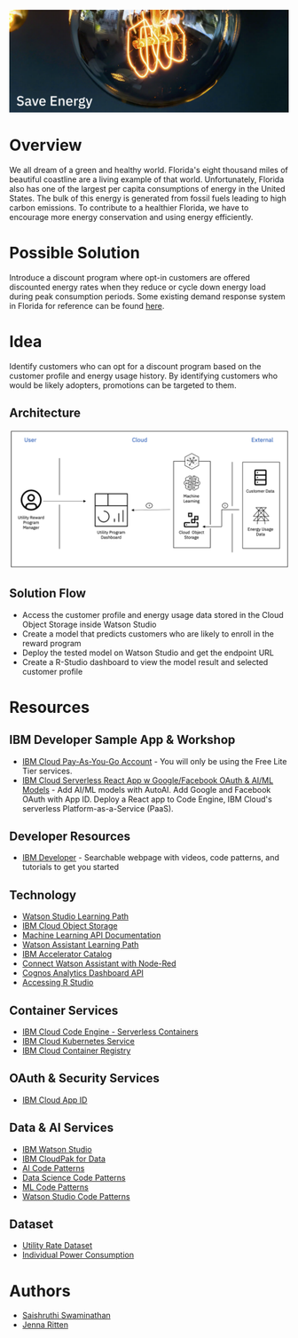 ![](images/Save_energy_longer.png)

# Overview

We all dream of a green and healthy world. Florida's eight thousand miles of beautiful coastline are a living example of that world. Unfortunately, Florida also has one of the largest per capita consumptions of energy in the United States. The bulk of this energy is generated from fossil fuels leading to high carbon emissions. To contribute to a healthier Florida, we have to encourage more energy conservation and using energy efficiently. 

# Possible Solution

Introduce a discount program where opt-in customers are offered discounted energy rates when they reduce or cycle down energy load during peak consumption periods.
Some existing demand response system in Florida for reference can be found [here](https://www.arup.com/projects/tallahassee-automated-demand-response-program).

# Idea

Identify customers who can opt for a discount program based on the customer profile and energy usage history. By identifying customers who would be likely adopters, promotions can be targeted to them. 

## Architecture

![](images/Utility_Flow.png)

## Solution Flow

- Access the customer profile and energy usage data stored in the Cloud Object Storage inside Watson Studio
- Create a model that predicts customers who are likely to enroll in the reward program
- Deploy the tested model on Watson Studio and get the endpoint URL
- Create a R-Studio dashboard to view the model result and selected customer profile

# Resources

## IBM Developer Sample App & Workshop
- [IBM Cloud Pay-As-You-Go Account](https://ibm.biz/ufhacks2021) - You will only be using the Free Lite Tier services.
- [IBM Cloud Serverless React App w Google/Facebook OAuth & AI/ML Models](/Starter_Kit_1) - Add AI/ML models with AutoAI. Add Google and Facebook OAuth with App ID. Deploy a React app to Code Engine, IBM Cloud's serverless Platform-as-a-Service (PaaS).

## Developer Resources
- [IBM Developer](https://developer.ibm.com/) - Searchable webpage with videos, code patterns, and tutorials to get you started

## Technology

- [Watson Studio Learning Path](https://developer.ibm.com/components/watson-studio/)
- [IBM Cloud Object Storage](https://cloud.ibm.com/docs/cloud-object-storage?topic=cloud-object-storage-getting-started-cloud-object-storage)
- [Machine Learning API Documentation](https://cloud.ibm.com/apidocs/machine-learning)
- [Watson Assistant Learning Path](https://developer.ibm.com/components/watson-assistant/learningpaths/get-started-watson-assistant/)
- [IBM Accelerator Catalog](https://community.ibm.com/accelerators/)
- [Connect Watson Assistant with Node-Red](https://www.ibm.com/cloud/blog/create-a-chatbot-on-ibm-cloud-and-integrate-with-slack-part-1)
- [Cognos Analytics Dashboard API](https://www.ibm.com/docs/en/cognos-analytics/11.1.0?topic=dashboards-creating-dashboard)
- [Accessing R Studio](https://dataplatform.cloud.ibm.com/docs/content/wsj/analyze-data/rstudio-overview.html)

## Container Services
 -  [IBM Cloud Code Engine - Serverless Containers](https://www.ibm.com/cloud/code-engine)
 -  [IBM Cloud Kubernetes Service](https://www.ibm.com/cloud/kubernetes-service)
 -  [IBM Cloud Container Registry](https://www.ibm.com/cloud/container-registry)

## OAuth & Security Services
 -  [IBM Cloud App ID](https://www.ibm.com/cloud/app-id)

## Data & AI Services
 - [IBM Watson Studio](https://www.ibm.com/cloud/watson-studio)
 - [IBM CloudPak for Data](https://www.ibm.com/products/cloud-pak-for-data)
 - [AI Code Patterns](https://developer.ibm.com/?q=%20&DWContentType[0]=Code%20patterns&DWTechnology[0]=Artificial%20intelligence)
 - [Data Science Code Patterns](https://developer.ibm.com/?q=%20&DWContentType[0]=Code%20patterns&DWTechnology[0]=Data%20science)
 - [ML Code Patterns](https://developer.ibm.com/?q=%20&DWContentType[0]=Code%20patterns&DWTechnology[0]=Machine%20learning)
 - [Watson Studio Code Patterns](https://developer.ibm.com/?q=%20&DWContentType[0]=Code%20patterns&DWComponent[0]=Watson%20Studio)

## Dataset
- [Utility Rate Dataset](https://openei.org/wiki/Utility_Rate_Database)
- [Individual Power Consumption](https://github.com/areinhardt/tracebase)

# Authors

- [Saishruthi Swaminathan](https://www.linkedin.com/in/saishruthi-swaminathan/)
- [Jenna Ritten](https://www.linkedin.com/in/jritten/)
